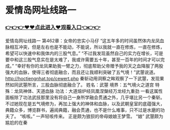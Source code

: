# 爱情岛网址线路一

### <a href="https://github.com/xinfue/dunp/issues/2">👉👉👉♥♥点此进入♥观看入口👈👉👉</a>

爱情岛网址线路一
第462章：女帝的忠实小马仔
    “这五年多的时间虽然体内龙凤血脉相互冲突，但是左右也是不能动，不能说，所以我就一直在修炼，一直在修炼，希望可以快速中和我体内的三股气息。”
    “不过我发现虽然自己的实力在增长，可是要中和这三股气息实在是太难了，我或许需要五十年，甚至一百年的时间才可以完成。”
    “幸好有你的龙凤果助我一臂之力，彻底帮助父帝赠予我的天之血降服了两股强大的血脉，使得三者彻底融合，而且还让我顺利突破了五气境！”武曌说道。
    http://hoctiengnhat.top/cewert.php
    秦斩动用洞察之眸观察了一下武曌，发现果然如同武曌所言，三股血脉彻底融合了。
    姓名：武曌
    境界：五气境火之道宫
    特殊：龙凤神体、天道血脉
    功法：大道熔炉经凤凰涅槃经万龙经九重劲
    一看这属性面板除了功法武技那里没有将自己一身所学融会贯通之外，几乎堪比另一个秦斩。
    不过她现在是五气境修为，再加上强大的神体和血脉，以及武朝皇室的底蕴强大，典籍众多，博览群书，遍阅典籍，融会贯通，也不是什么难事，只不过是水磨的功夫了。
    “咳咳。”
    一声轻咳传来。
    正是颇为狼狈的帝母娘娘王梦雪。
    “娘”
    武曌颇为尴尬的在秦
